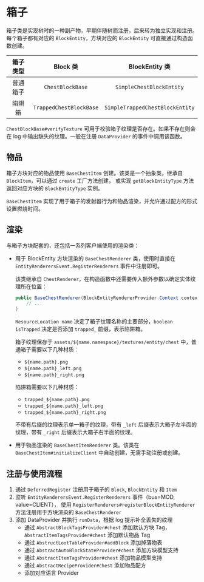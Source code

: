 # 箱子

箱子类是实现树时的一种副产物，早期伴随树而注册，后来转为独立实现和注册。
每个箱子都有对应的 `BlockEntity`，方块对应的 `BlockEntity` 可直接通过构造函数创建。

| 箱子类型 |         Block 类         |          BlockEntity 类          |
|:----:|:-----------------------:|:-------------------------------:|
| 普通箱子 |    `ChestBlockBase`     |    `SimpleChestBlockEntity`     |
| 陷阱箱  | `TrappedChestBlockBase` | `SimpleTrappedChestBlockEntity` |

`ChestBlockBase#verifyTexture` 可用于校验箱子纹理是否存在。如果不存在则会在 log 中输出缺失的纹理。一般在注册 `DataProvider` 
的事件中调用该函数。

## 物品

箱子方块对应的物品使用 `BaseChestItem` 创建。该类是一个抽象类，继承自 `BlockItem`，可以通过 `create` 工厂方法创建，
或实现 `getBlockEntityType` 方法返回对应方块的 `BlockEntityType` 实例。

`BaseChestItem` 实现了用于箱子的发射器行为和物品渲染，并允许通过配方的形式设置燃烧时间。

## 渲染

与箱子方块配套的，还包括一系列客户端使用的渲染类：

- 用于 BlockEntity 方块渲染的 `BaseChestRenderer` 类，使用时直接在 `EntityRenderersEvent.RegisterRenderers` 事件中注册即可。

  该类继承自 `ChestRenderer`，在构造函数中还需要传入额外参数以确定实体纹理所在位置：

  ```Java
  public BaseChestRenderer(BlockEntityRendererProvider.Context context, ResourceLocation name, boolean isTrapped) {
      // ...
  }
  ```

  `ResourceLocation name` 决定了箱子纹理名称的主要部分，`boolean isTrapped` 决定是否添加 `trapped_` 前缀，表示陷阱箱。

  箱子纹理保存于 `assets/${name.namespace}/textures/entity/chest` 中，普通箱子需要以下几种材质：

    - `${name.path}.png`
    - `${name.path}_left.png`
    - `${name.path}_right.png`

  陷阱箱需要以下几种材质：

    - `trapped_${name.path}.png`
    - `trapped_${name.path}_left.png`
    - `trapped_${name.path}_right.png`

  不带有后缀的纹理表示单一箱子的纹理，带有 `_left` 后缀表示大箱子左半面的纹理，带有 `_right` 后缀表示大箱子右半面的纹理。

- 用于物品渲染的 `BaseChestItemRenderer` 类。该类在 `BaseChestItem#initializeClient` 中自动创建，无需手动注册或创建。

## 注册与使用流程

1. 通过 `DeferredRegister` 注册用于箱子的 `Block`, `BlockEntity` 和 `Item`
2. 监听 `EntityRenderersEvent.RegisterRenderers` 事件（bus=MOD, value=CLIENT），
使用 `RegisterRenderers#registerBlockEntityRenderer` 方法注册用于方块渲染的 `BaseChestRenderer`
3. 添加 DataProvider 并执行 `runData`，根据 log 提示补全丢失的纹理
   - 通过 `AbstractBlockTagsProvider#chest` 添加默认方块 Tag，`AbstractItemTagsProvider#chest` 添加默认物品 Tag
   - 通过 `AbstructLootTableProvider#addBlock` 添加掉落物表
   - 通过 `AbstractAutoBlockStateProvider#chest` 添加方块模型支持
   - 通过 `AbstractItemTagsProvider#chest` 添加物品模型支持
   - 通过 `AbstractRecipeProvider#chest` 添加物品配方
   - 添加对应语言 Provider
